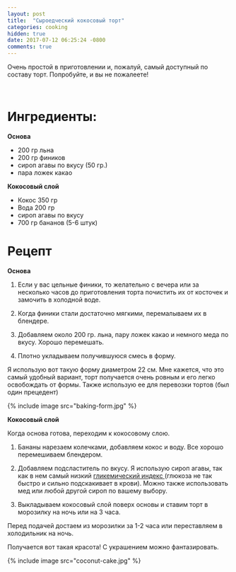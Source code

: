 ```yaml
---
layout: post
title:  "Сыроедческий кокосовый торт"
categories: cooking
hidden: true
date: 2017-07-12 06:25:24 -0800
comments: true 
---
```

Очень простой в приготовлении и, пожалуй, самый доступный по составу торт. 
Попробуйте, и вы не пожалеете!
<!--separate--> 
# **Ингредиенты:**

**Основа**
* 200 гр льна
* 200 гр фиников
* сироп агавы по вкусу (50 гр.)
* пара ложек какао

**Кокосовый слой**
* Кокос 350 гр
* Вода 200 гр
* сироп агавы по вкусу
* 700 гр бананов (5-6 штук)

# **Рецепт**

**Основа**

1. Если у вас цельные финики, то желательно с вечера или за несколько часов до приготовления торта почистить их от косточек и замочить в холодной воде. 

2. Когда финики стали достаточно мягкими, перемалываем их в блендере.

3. Добавляем около 200 гр. льна, пару ложек какао и немного меда по вкусу. Хорошо перемешать.

4. Плотно укладываем получившуюся смесь в форму. 

Я использую вот такую форму диаметром 22 см. Мне кажется, что это самый удобный вариант, торт получается очень ровным и его легко освобождать от формы. Также использую ее для перевозки тортов (был один прецедент)

{% include image src="baking-form.jpg" %}

**Кокосовый слой**

Когда основа готова, переходим к кокосовому слою. 

1. Бананы нарезаем колечками, добавляем кокос и воду. Все хорошо перемешиваем блендером.

2. Добавляем подсластитель по вкусу. Я использую сироп агавы, так как в нем самый низкий  <a href="http://sportwiki.to/%D0%93%D0%BB%D0%B8%D0%BA%D0%B5%D0%BC%D0%B8%D1%87%D0%B5%D1%81%D0%BA%D0%B8%D0%B9_%D0%B8%D0%BD%D0%B4%D0%B5%D0%BA%D1%81" target="_blank">гликемический индекс </a> (глюкоза не так быстро и сильно подскакивает в крови). Можно также использовать мед или любой другой сироп по вашему выбору.

3. Выкладываем кокосовый слой поверх основы и ставим торт в морозилку на ночь или на 3 часа.

Перед подачей достаем из морозилки за 1-2 часа или переставляем в холодильник на ночь.

Получается вот такая красота! С украшением можно фантазировать.

{% include image src="coconut-cake.jpg" %}
 